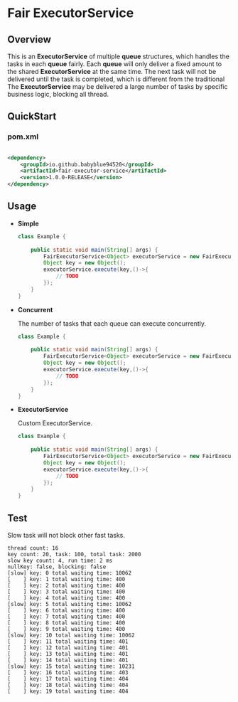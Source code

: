 # Fair ExecutorService

## Overview

This is an __ExecutorService__ of multiple __queue__ structures, which handles the tasks in each __queue__ fairly.
Each __queue__ will only deliver a fixed amount to the shared __ExecutorService__ at the same time. The next task will
not be delivered until the task is completed, which is different from the traditional The __ExecutorService__ may be
delivered a large number of tasks by specific business logic, blocking all thread.

## QuickStart

### pom.xml

```xml

<dependency>
    <groupId>io.github.babyblue94520</groupId>
    <artifactId>fair-executor-service</artifactId>
    <version>1.0.0-RELEASE</version>
</dependency>
```

## Usage

* __Simple__

    ```java
    class Example {
        
        public static void main(String[] args) {
            FairExecutorService<Object> executorService = new FairExecutorService<>();
            Object key = new Object();
            executorService.execute(key,()->{
                // TODO
            });
        }
    }
    ```

* __Concurrent__

  The number of tasks that each queue can execute concurrently.

    ```java
    class Example {
        
        public static void main(String[] args) {
            FairExecutorService<Object> executorService = new FairExecutorService<>(2);
            Object key = new Object();
            executorService.execute(key,()->{
                // TODO
            });
        }
    }
    ```
    
* __ExecutorService__

  Custom ExecutorService.

    ```java
    class Example {
        
        public static void main(String[] args) {
            FairExecutorService<Object> executorService = new FairExecutorService<>(Executors.newCachedThreadPool());
            Object key = new Object();
            executorService.execute(key,()->{
                // TODO
            });
        }
    }
    ```

## Test

Slow task will not block other fast tasks.

```text
thread count: 16
key count: 20, task: 100, total task: 2000
slow key count: 4, run time: 2 ms
nullKey: false, blocking: false
[slow] key: 0 total waiting time: 10062 
[    ] key: 1 total waiting time: 400 
[    ] key: 2 total waiting time: 400 
[    ] key: 3 total waiting time: 400 
[    ] key: 4 total waiting time: 400 
[slow] key: 5 total waiting time: 10062 
[    ] key: 6 total waiting time: 400 
[    ] key: 7 total waiting time: 400 
[    ] key: 8 total waiting time: 400 
[    ] key: 9 total waiting time: 400 
[slow] key: 10 total waiting time: 10062 
[    ] key: 11 total waiting time: 401 
[    ] key: 12 total waiting time: 401 
[    ] key: 13 total waiting time: 401 
[    ] key: 14 total waiting time: 401 
[slow] key: 15 total waiting time: 10231 
[    ] key: 16 total waiting time: 403 
[    ] key: 17 total waiting time: 404 
[    ] key: 18 total waiting time: 404 
[    ] key: 19 total waiting time: 404 
```
